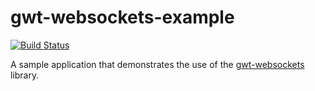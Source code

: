 gwt-websockets-example
======================

[![Build Status](https://secure.travis-ci.org/realityforge/gwt-websockets-example.svg?branch=master)](http://travis-ci.org/realityforge/gwt-websockets-example)

A sample application that demonstrates the use of the [gwt-websockets](https://github.com/realityforge/gwt-websockets) library.
